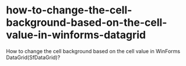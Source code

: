 # how-to-change-the-cell-background-based-on-the-cell-value-in-winforms-datagrid
How to change the cell background based on the cell value in WinForms DataGrid(SfDataGrid)?
